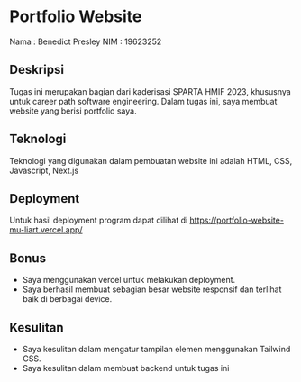 # Portfolio Website

Nama : Benedict Presley
NIM  : 19623252

## Deskripsi
Tugas ini merupakan bagian dari kaderisasi SPARTA HMIF 2023, khususnya untuk career path software engineering. Dalam tugas ini, saya membuat website yang berisi portfolio saya.

## Teknologi
Teknologi yang digunakan dalam pembuatan website ini adalah HTML, CSS, Javascript, Next.js

## Deployment
Untuk hasil deployment program dapat dilihat di https://portfolio-website-mu-liart.vercel.app/

## Bonus
- Saya menggunakan vercel untuk melakukan deployment.
- Saya berhasil membuat sebagian besar website responsif dan terlihat baik di berbagai device.

## Kesulitan
- Saya kesulitan dalam mengatur tampilan elemen menggunakan Tailwind CSS.
- Saya kesulitan dalam membuat backend untuk tugas ini
